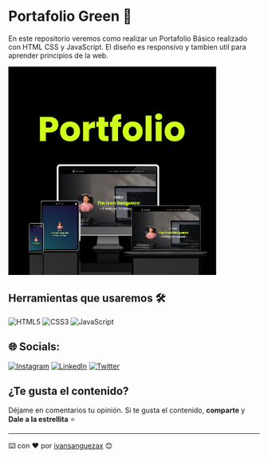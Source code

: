 # Portafolio Green 🚀

En este repositorio veremos como realizar un Portafolio Básico realizado con HTML CSS y JavaScript. El diseño es responsivo y tambien util para aprender principios de la web.
             

![Portafolio - Cover](https://github.com/ivansanguezax/Portfolio-Green/blob/b0101ecb1e5be259290cbd15d678f5d897e5b155/Assets/jpg/Portafolio-cover.jpg "Portfolio-Cover ")

## Herramientas que usaremos 🛠️ 
![HTML5](https://img.shields.io/badge/html5-%23E34F26.svg?style=flat&logo=html5&logoColor=white) ![CSS3](https://img.shields.io/badge/css3-%231572B6.svg?style=flat&logo=css3&logoColor=white)  ![JavaScript](https://img.shields.io/badge/javascript-%23323330.svg?style=flat&logo=javascript&logoColor=%23F7DF1E)

## 🌐 Socials:
[![Instagram](https://img.shields.io/badge/Instagram-%23E4405F.svg?logo=Instagram&logoColor=white)](https://instagram.com/ivansanguezax) [![LinkedIn](https://img.shields.io/badge/LinkedIn-%230077B5.svg?logo=linkedin&logoColor=white)](https://linkedin.com/in/ivansanguezax) [![Twitter](https://img.shields.io/badge/Twitter-%231DA1F2.svg?logo=Twitter&logoColor=white)](https://twitter.com/ivansanguezax) 

## ¿Te gusta el contenido?

Déjame en comentarios tu opinión. 
Si te gusta el contenido, **comparte** y **Dale a la estrellita** ⭐️

---
⌨️ con ❤️ por [ivansanguezax](https://github.com/ivansanguezax) 😊

